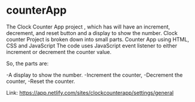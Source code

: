 # counterApp

The Clock Counter App project , which has will have an increment, decrement, and reset button and a display to show the number.  Clock counter Project is broken down into small parts. Counter App using HTML, CSS and JavaScript The code uses JavaScript event listener to either increment or decrement the counter value.

So, the parts are:

-A display to show the number.
-Increment the counter,
-Decrement the counter,
-Reset the counter.


Link: https://app.netlify.com/sites/clockcounterapp/settings/general
